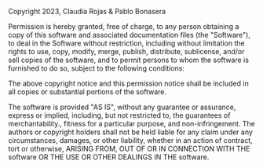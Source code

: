 Copyright 2023, Claudia Rojas & Pablo Bonasera

Permission is hereby granted, free of charge, to any person obtaining a copy of this software and associated documentation files (the "Software"), to deal in the Software without restriction, including without limitation the rights to use, copy, modify, merge, publish, distribute, sublicense, and/or sell copies of the software, and to permit persons to whom the software is furnished to do so, subject to the following conditions:

The above copyright notice and this permission notice shall be included in all copies or substantial portions of the software.

The software is provided "AS IS", without any guarantee or assurance, express or implied, including, but not restricted to, the guarantees of merchantability., fitness for a particular purpose, and non-infringement. The authors or copyright holders shall not be held liable for any claim under any circumstances, damages, or other liability, whether in an action of contract, tort or otherwise, ARISING FROM, OUT OF OR IN CONNECTION WITH THE software OR THE USE OR OTHER DEALINGS IN THE software.
